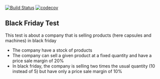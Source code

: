 [![Build Status](https://img.shields.io/travis/pwittchen/money-transfer-api.svg?branch=master&style=flat-square)](https://travis-ci.org/IELAAZMAOUI/blackfriday)
[![codecov](https://img.shields.io/codecov/c/github/pwittchen/money-transfer-api/master.svg?style=flat-square&label=coverage)](https://codecov.io/gh/IELAAZMAOUI/blackfriday/branch/master)

Black Friday Test
-----------------

This test is about a company that is selling products (here capsules and machines) in black friday
- The company have a stock of products
- The company can sell a given product at a fixed quantity and have a price sale margin of 20%
- In black friday, the company is selling two times the usual quantity (10 instead of 5) but have only a price sale margin of 10%
    
